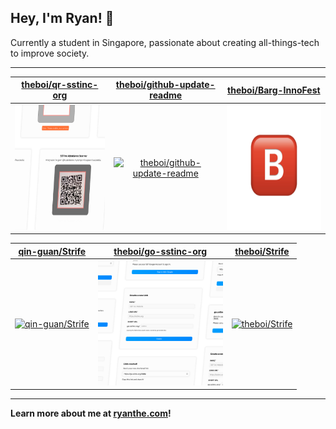 ## Hey, I'm Ryan! 👋

Currently a student in Singapore, passionate about creating all-things-tech to improve society.

---

| [theboi/qr-sstinc-org](https://github.com/theboi/qr-sstinc-org) | [theboi/github-update-readme](https://github.com/theboi/github-update-readme) | [theboi/Barg-InnoFest](https://github.com/theboi/Barg-InnoFest) |
| :-: | :-: | :-: |
| <a href="https://github.com/theboi/qr-sstinc-org"><img src="https://github.com/theboi/qr-sstinc-org/raw/master/DISPLAY.jpg" alt="theboi/qr-sstinc-org" title="theboi/qr-sstinc-org" width="200" height="200"></a> | <a href="https://github.com/theboi/github-update-readme"><img src="https://github.com/theboi/github-update-readme/raw/master/DISPLAY.jpg" alt="theboi/github-update-readme" title="theboi/github-update-readme" width="200" height="200"></a> | <a href="https://github.com/theboi/Barg-InnoFest"><img src="https://github.com/theboi/Barg-InnoFest/raw/master/DISPLAY.jpg" alt="theboi/Barg-InnoFest" title="theboi/Barg-InnoFest" width="200" height="200"></a> |

| [qin-guan/Strife](https://github.com/qin-guan/Strife) | [theboi/go-sstinc-org](https://github.com/theboi/go-sstinc-org) | [theboi/Strife](https://github.com/theboi/Strife) |
| :-: | :-: | :-: |
| <a href="https://github.com/qin-guan/Strife"><img src="https://github.com/theboi/theboi/raw/master/DISPLAY.jpg" alt="qin-guan/Strife" title="qin-guan/Strife" width="200" height="200"></a> | <a href="https://github.com/theboi/go-sstinc-org"><img src="https://github.com/theboi/go-sstinc-org/raw/master/DISPLAY.jpg" alt="theboi/go-sstinc-org" title="theboi/go-sstinc-org" width="200" height="200"></a> | <a href="https://github.com/theboi/Strife"><img src="https://github.com/theboi/theboi/raw/master/DISPLAY.jpg" alt="theboi/Strife" title="theboi/Strife" width="200" height="200"></a> |



---

**Learn more about me at [ryanthe.com](https://www.ryanthe.com)!**